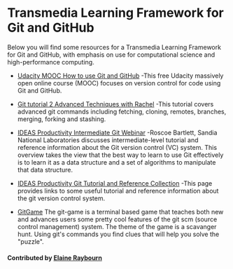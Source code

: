 # Transmedia Learning Framework for Git and GitHub
Below you will find some resources for a Transmedia Learning Framework for Git and GitHub, with emphasis on use for computational science and high-performance computing. 

- [Udacity MOOC How to use Git and GitHub](https://www.udacity.com/course/how-to-use-git-and-github--ud775)
-This free Udacity massively open online course (MOOC) focuses on version control for code using Git and GitHub.

- [Git tutorial 2 Advanced Techniques with Rachel](https://www.youtube.com/watch?v=hF9X62rLSjE)
-This tutorial covers advanced git commands including fetching, cloning, remotes, branches, merging, forking and stashing.

- [IDEAS Productivity Intermediate Git Webinar](https://www.youtube.com/watch?v=xBNlcq2B2E8)
-Roscoe Bartlett, Sandia National Laboratories discusses intermediate-level tutorial and reference information about the Git version control (VC) system. This overview takes the view that the best way to learn to use Git effectively is to learn it as a data structure and a set of algorithms to manipulate that data structure.  

- [IDEAS Productivity Git Tutorial and Reference Collection](https://ideas-productivity.org/resources/howtos/git-tutorial-and-reference-collection/)
-This page provides links to some useful tutorial and reference information about the git version control system.

- [GitGame](https://www.git-game.com/)
The git-game is a terminal based game that teaches both new and advances users some pretty cool features of the git scm (source control management) system. The theme of the game is a scavanger hunt. Using git's commands you find clues that will help you solve the "puzzle". 

#### Contributed by [Elaine Raybourn](https://github.com/elaineraybourn "Elaine Raybourn") 

<!---
Publish: yes
Categories: skills, development
Topics: online learning, revision control
Tags: bssw-article
Level: 2
Prerequisites: defaults
Aggregate: subresource
--->
